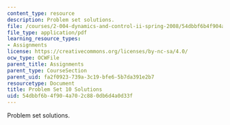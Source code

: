 ```yaml
---
content_type: resource
description: Problem set solutions.
file: /courses/2-004-dynamics-and-control-ii-spring-2008/54dbbf6b4f904a702c880db6d4a0d33f_ps10soln.pdf
file_type: application/pdf
learning_resource_types:
- Assignments
license: https://creativecommons.org/licenses/by-nc-sa/4.0/
ocw_type: OCWFile
parent_title: Assignments
parent_type: CourseSection
parent_uid: fa2f0923-739a-3c19-bfe6-5b7da391e2b7
resourcetype: Document
title: Problem Set 10 Solutions
uid: 54dbbf6b-4f90-4a70-2c88-0db6d4a0d33f
---
```

Problem set solutions.